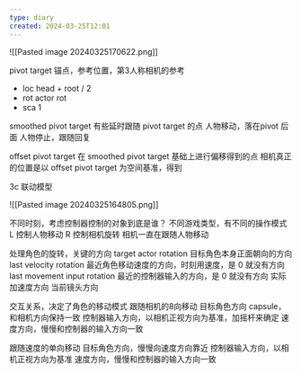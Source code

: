 ```yaml
---
type: diary
created: 2024-03-25T12:01
---
```


![[Pasted image 20240325170622.png]]

pivot target
锚点，参考位置，第3人称相机的参考
  - loc   head + root / 2
  - rot  actor rot
  - sca  1


smoothed pivot target
有些延时跟随 pivot target 的点
人物移动，落在pivot 后面
人物停止，跟随回复


offset pivot target
在 smoothed pivot target 基础上进行偏移得到的点
相机真正的位置是以 offset pivot target 为空间基准，得到


 3c 联动模型

![[Pasted image 20240325164805.png]]

不同时刻，考虑控制器控制的对象到底是谁？
不同游戏类型，有不同的操作模式
L 控制人物移动
R 控制相机旋转
相机一直在跟随人物移动




处理角色的旋转，关键的方向
target actor rotation 目标角色本身正面朝向的方向
last velocity rotation 最近角色移动速度的方向，时刻用速度，是 0 就没有方向
last movement input rotation 最近的控制器输入的方向，是 0 就没有方向
实际加速度方向
当前镜头方向


交互关系，决定了角色的移动模式
跟随相机的8向移动
目标角色方向 capsule，和相机方向保持一致
控制器输入方向，以相机正视方向为基准，加摇杆来确定
速度方向，慢慢和控制器的输入方向一致

跟随速度的单向移动
目标角色方向，慢慢向速度方向靠近
控制器输入方向，以相机正视方向为基准
速度方向，慢慢和控制器的输入方向一致
